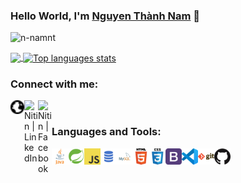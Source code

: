 ### Hello World, I'm [Nguyen Thành Nam](https://www.facebook.com/n.namnt) 👋
<!-- *NOTE:  [github-readme-stats](https://github.com/anuraghazra/github-readme-stats)* -->
<p align="left"> <img src="https://komarev.com/ghpvc/?username=n-namnt&label=Views&color=blue&style=plastic" alt="n-namnt" /> </p>

<div>
  <a href="https://github.com/n-namnt">
    <img align="center" width="48%" src="https://github-readme-stats.vercel.app/api?username=n-namnt&show_icons=true&include_all_commits=true&count_private=true&cache_seconds=1800&icon_color=2d77dc&title_color=2d77dc&text_color=ffffff&bg_color=0d1117" />
<!--     <img align="center" width="50%" src="https://github-readme-stats.vercel.app/api?username=n-namnt&langs_count=8&theme=dark&show_icons=true&cache_seconds=1800&icon_color=2d77dc&title_color=2d77dc&text_color=ffffff&bg_color=0d1117"> -->

  </a>
  <a href="https://github.com/n-namnt">
    <img align="center" alt="Top languages stats" src="https://github-readme-stats.anuraghazra1.vercel.app/api/top-langs/?username=n-namnt&langs_count=6&layout=compact&icon_color=2d77dc&title_color=2d77dc&text_color=ffffff&bg_color=0d1117" />
  </a>


### Connect with me:

[<img align="left" alt="https://nitinbisht.herokuapp.com/" width="22px" src="https://raw.githubusercontent.com/iconic/open-iconic/master/svg/globe.svg" />][website]
[<img align="left" alt="Nitin | LinkedIn" width="22px" src="https://cdn.jsdelivr.net/npm/simple-icons@v3/icons/linkedin.svg" />][linkedin]
[<img align="left" alt="Nitin | Facebook" width="22px" src="https://cdn.jsdelivr.net/npm/simple-icons@v3/icons/facebook.svg" />][facebook]

<br />

### Languages and Tools:

<img align="left" alt="Java" width="26px" src="https://raw.githubusercontent.com/github/explore/78df643247d429f6cc873026c0622819ad797942/topics/java/java.png" />
<img align="left" alt="Spring Boot" width="26px" src="https://raw.githubusercontent.com/github/explore/78df643247d429f6cc873026c0622819ad797942/topics/spring-boot/spring-boot.png" />
<img align="left" alt="JavaScript" width="26px" src="https://raw.githubusercontent.com/github/explore/80688e429a7d4ef2fca1e82350fe8e3517d3494d/topics/javascript/javascript.png"/>
<img align="left" alt="SQL" width="26px" src="https://raw.githubusercontent.com/github/explore/80688e429a7d4ef2fca1e82350fe8e3517d3494d/topics/sql/sql.png" />
<img align="left" alt="MySQL" width="26px" src="https://raw.githubusercontent.com/github/explore/80688e429a7d4ef2fca1e82350fe8e3517d3494d/topics/mysql/mysql.png" />
<img align="left" alt="HTML5" width="26px" src="https://raw.githubusercontent.com/github/explore/80688e429a7d4ef2fca1e82350fe8e3517d3494d/topics/html/html.png" />
<img align="left" alt="CSS3" width="26px" src="https://raw.githubusercontent.com/github/explore/80688e429a7d4ef2fca1e82350fe8e3517d3494d/topics/css/css.png" />
<img align="left" alt="Bootstrap" width="26px" src="https://raw.githubusercontent.com/github/explore/80688e429a7d4ef2fca1e82350fe8e3517d3494d/topics/bootstrap/bootstrap.png" />
<img align="left" alt="Visual Studio Code" width="26px" src="https://raw.githubusercontent.com/github/explore/80688e429a7d4ef2fca1e82350fe8e3517d3494d/topics/visual-studio-code/visual-studio-code.png" />
<img align="left" alt="Git" width="26px" src="https://raw.githubusercontent.com/github/explore/80688e429a7d4ef2fca1e82350fe8e3517d3494d/topics/git/git.png" />
<img align="left" alt="GitHub" width="26px" src="https://raw.githubusercontent.com/github/explore/78df643247d429f6cc873026c0622819ad797942/topics/github/github.png" />


<br />

<!-- [website]: https://nitinbisht.herokuapp.com/ -->
[website]: https://www.facebook.com/n-namnt
[instagram]: https://www.instagram.com/viettrung.1508
[linkedin]: https://www.linkedin.com
[facebook]: https://www.facebook.com/n-namnt
